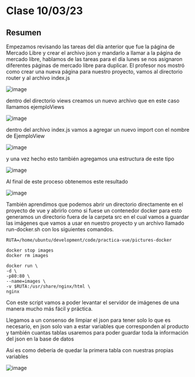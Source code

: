 # Clase 10/03/23 #
## Resumen ##
Empezamos revisando las tareas del día anterior que fue la página de Mercado Libre y crear el archivo json y mandarlo a llamar a la página de mercado libre, hablamos de las tareas para el día lunes se nos asignaron diferentes páginas de mercado libre para duplicar.
El profesor nos mostró como crear una nueva página para nuestro proyecto, vamos al directorio router y al archivo index.js

![image](https://user-images.githubusercontent.com/123017277/224581644-61ce6ca9-403f-4f34-92c2-63a43ad85ff0.png)

dentro del directorio views creamos un nuevo archivo que en este caso llamamos ejemploViews

![image](https://user-images.githubusercontent.com/123017277/224581981-7a2ad2a1-1f44-40bb-9792-2561b892f3dc.png)

dentro del archivo index.js vamos a agregar un nuevo import con el nombre de EjemploView

![image](https://user-images.githubusercontent.com/123017277/224582153-b3d783ef-7847-45f2-aa2d-b22fb6ee15a8.png)

y una vez hecho esto también agregamos una estructura de este tipo

![image](https://user-images.githubusercontent.com/123017277/224581691-4d8658c3-0c16-42b7-ae52-f7674fa3da00.png)

Al final de este proceso obtenemos este resultado

![image](https://user-images.githubusercontent.com/123017277/224581731-7b4d52f9-5074-4d71-b587-5081769c2727.png)

También aprendimos que podemos abrir un directorio directamente en el proyecto de vue y abrirlo como si fuese un contenedor docker para esto generamos un directorio fuera de la carpeta src en el cual vamos a guardar las imágenes que vamos a usar en nuestro proyecto y un archivo llamado run-docker.sh con los siguientes comandos.
```
RUTA=/home/ubuntu/development/code/practica-vue/pictures-docker

docker stop images
docker rm images

docker run \
-d \
-p80:80 \
--name=images \
-v $RUTA:/usr/share/nginx/html \
nginx
```
Con este script vamos a poder levantar el servidor de imágenes de una manera mucho más fácil y práctica.

Llegamos a un consenso de limpiar el json para tener solo lo que es necesario, en json solo van a estar variables que corresponden al producto y también cuantas tablas usaremos para poder guardar toda la información del json en la base de datos

Así es como debería de quedar la primera tabla con nuestras propias variables

![image](https://user-images.githubusercontent.com/123017277/224602091-7dc57406-1ad8-4a6c-b59c-c14eccafc323.png)

